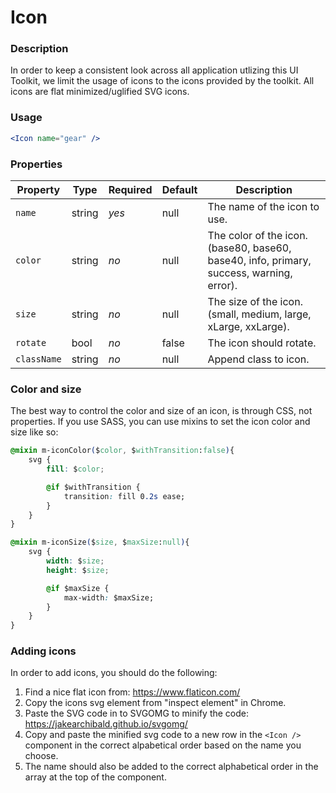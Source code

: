 # Icon

### Description
In order to keep a consistent look across all application utlizing this UI Toolkit,
we limit the usage of icons to the icons provided by the toolkit.
All icons are flat minimized/uglified SVG icons.

### Usage
```jsx
<Icon name="gear" />
```

### Properties
| Property | Type | Required | Default | Description |
| --- | --- | --- | --- | --- |
| `name` | string | *yes* | null | The name of the icon to use. |
| `color` | string | *no* | null | The color of the icon. (base80, base60, base40, info, primary, success, warning, error). |
| `size` | string | *no* | null | The size of the icon. (small, medium, large, xLarge, xxLarge). |
| `rotate` | bool | *no* | false | The icon should rotate. |
| `className` | string | *no* | null | Append class to icon. |

### Color and size
The best way to control the color and size of an icon, is through CSS, not properties.
If you use SASS, you can use mixins to set the icon color and size like so:

```css
@mixin m-iconColor($color, $withTransition:false){
    svg {
        fill: $color;

        @if $withTransition {
            transition: fill 0.2s ease;
        }
    }
}

@mixin m-iconSize($size, $maxSize:null){
    svg {
        width: $size;
        height: $size;

        @if $maxSize {
            max-width: $maxSize;
        }
    }
}
```

### Adding icons

In order to add icons, you should do the following:

1. Find a nice flat icon from: https://www.flaticon.com/
2. Copy the icons svg element from "inspect element" in Chrome.
3. Paste the SVG code in to SVGOMG to minify the code: https://jakearchibald.github.io/svgomg/
4. Copy and paste the minified svg code to a new row in the `<Icon />` component in the correct alpabetical order based on the name you choose.
5. The name should also be added to the correct alphabetical order in the array at the top of the component.


